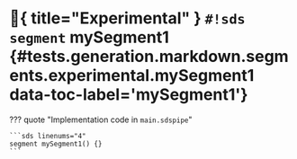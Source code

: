 # :test_tube:{ title="Experimental" } `#!sds segment` mySegment1 {#tests.generation.markdown.segments.experimental.mySegment1 data-toc-label='mySegment1'}

??? quote "Implementation code in `main.sdspipe`"

    ```sds linenums="4"
    segment mySegment1() {}
    ```

